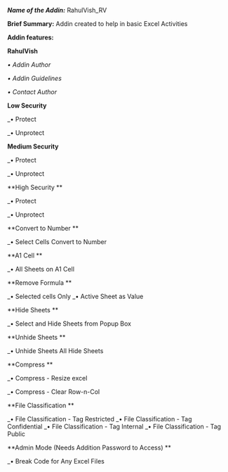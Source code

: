 ***Name of the Addin:*** RahulVish_RV

**Brief Summary:**
Addin created to help in basic Excel Activities

**Addin features:**

 **RahulVish**

  _• Addin Author_
  
  _• Addin Guidelines_
  
  _• Contact Author_  

 **Low Security**
 
  _• Protect
  
  _• Unprotect
  
 **Medium Security**
 
  _• Protect
  
  _• Unprotect
  
 **High Security **
 
  _• Protect
  
  _• Unprotect
  
 **Convert to Number **
 
  _• Select Cells Convert to Number
  
 **A1 Cell **
 
  _• All Sheets on A1 Cell
  
 **Remove Formula **
 
  _• Selected cells Only
  _• Active Sheet as Value
  
 **Hide Sheets **
 
  _• Select and Hide Sheets from Popup Box
  
 **Unhide Sheets **
 
  _• Unhide Sheets All Hide Sheets
  
 **Compress **
 
  _• Compress - Resize excel
  
  _• Compress - Clear Row-n-Col
  
 **File Classification **
 
  _• File Classification - Tag Restricted
  _• File Classification - Tag Confidential
  _• File Classification - Tag Internal
  _• File Classification - Tag Public
  
 **Admin Mode (Needs Addition Password to Access) **
 
  _• Break Code for Any Excel Files







